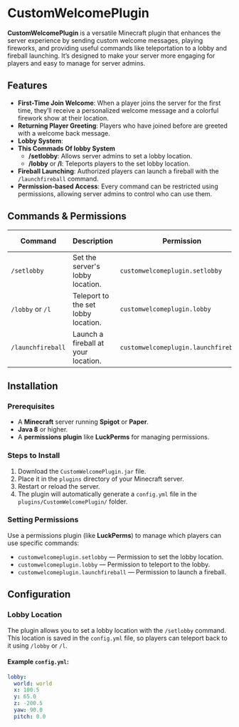 # CustomWelcomePlugin

**CustomWelcomePlugin** is a versatile Minecraft plugin that enhances the server experience by sending custom welcome messages, playing fireworks, and providing useful commands like teleportation to a lobby and fireball launching. It’s designed to make your server more engaging for players and easy to manage for server admins.

## Features

- **First-Time Join Welcome**: When a player joins the server for the first time, they’ll receive a personalized welcome message and a colorful firework show at their location.
- **Returning Player Greeting**: Players who have joined before are greeted with a welcome back message.
- **Lobby System**:
- **This Commads Of lobby System**
  - **/setlobby**: Allows server admins to set a lobby location.
  - **/lobby** or **/l**: Teleports players to the set lobby location.
- **Fireball Launching**: Authorized players can launch a fireball with the `/launchfireball` command.
- **Permission-based Access**: Every command can be restricted using permissions, allowing server admins to control who can use them.

## Commands & Permissions

| Command            | Description                                  | Permission                                | Default Access |
|--------------------|----------------------------------------------|-------------------------------------------|----------------|
| `/setlobby`        | Set the server's lobby location.             | `customwelcomeplugin.setlobby`            | OPs only       |
| `/lobby` or `/l`   | Teleport to the set lobby location.          | `customwelcomeplugin.lobby`               | All players    |
| `/launchfireball`  | Launch a fireball at your location.          | `customwelcomeplugin.launchfireball`      | OPs only       |

## Installation

### Prerequisites

- A **Minecraft** server running **Spigot** or **Paper**.
- **Java 8** or higher.
- A **permissions plugin** like **LuckPerms** for managing permissions.

### Steps to Install

1. Download the `CustomWelcomePlugin.jar` file.
2. Place it in the `plugins` directory of your Minecraft server.
3. Restart or reload the server.
4. The plugin will automatically generate a `config.yml` file in the `plugins/CustomWelcomePlugin/` folder.

### Setting Permissions

Use a permissions plugin (like **LuckPerms**) to manage which players can use specific commands:

- `customwelcomeplugin.setlobby` — Permission to set the lobby location.
- `customwelcomeplugin.lobby` — Permission to teleport to the lobby.
- `customwelcomeplugin.launchfireball` — Permission to launch a fireball.

## Configuration

### Lobby Location

The plugin allows you to set a lobby location with the `/setlobby` command. This location is saved in the `config.yml` file, so players can teleport back to it using `/lobby` or `/l`.

#### Example `config.yml`:
```yaml
lobby:
  world: world
  x: 100.5
  y: 65.0
  z: -200.5
  yaw: 90.0
  pitch: 0.0
